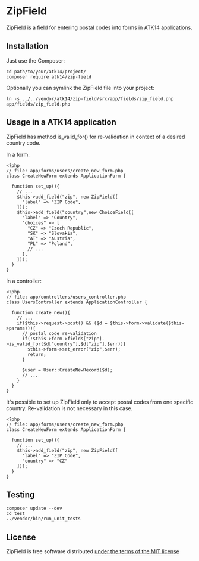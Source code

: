 ZipField
========

ZipField is a field for entering postal codes into forms in ATK14 applications.

Installation
------------

Just use the Composer:

    cd path/to/your/atk14/project/
    composer require atk14/zip-field

Optionally you can symlink the ZipField file into your project:

    ln -s ../../vendor/atk14/zip-field/src/app/fields/zip_field.php app/fields/zip_field.php

Usage in a ATK14 application
----------------------------

ZipField has method is_valid_for() for re-validation in context of a desired country code. 

In a form:

    <?php
    // file: app/forms/users/create_new_form.php
    class CreateNewForm extends ApplicationForm {

      function set_up(){
        // ...
        $this->add_field("zip", new ZipField([
          "label" => "ZIP Code",
        ]));
        $this->add_field("country",new ChoiceField([
          "label" => "Country",
          "choices" => [
            "CZ" => "Czech Republic",
            "SK" => "Slovakia",
            "AT" => "Austria",
            "PL" => "Poland",
            // ...
          ],
        ]));
      }
    }

In a controller:

    <?php
    // file: app/controllers/users_controller.php
    class UsersController extends ApplicationController {

      function create_new(){
        // ...
        if($this->request->post() && ($d = $this->form->validate($this->params))){
          // postal code re-validation
          if(!$this->form->fields["zip"]->is_valid_for($d["country"],$d["zip"],$err)){
            $this->form->set_error("zip",$err);
            return;
          }

          $user = User::CreateNewRecord($d);
          // ...
        }
      }
    }

It's possible to set up ZipField only to accept postal codes from one specific country. Re-validation is not necessary in this case.

    <?php
    // file: app/forms/users/create_new_form.php
    class CreateNewForm extends ApplicationForm {

      function set_up(){
        // ...
        $this->add_field("zip", new ZipField([
          "label" => "ZIP Code",
          "country" => "CZ"
        ]));
      }
    }

Testing
-------

    composer update --dev
    cd test
    ../vendor/bin/run_unit_tests

License
-------

ZipField is free software distributed [under the terms of the MIT license](http://www.opensource.org/licenses/mit-license)

[//]: # ( vim: set ts=2 et: )
